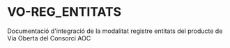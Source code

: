 # VO-REG_ENTITATS
Documentació d'integració de la modalitat registre entitats del producte de Via Oberta del Consorci AOC
